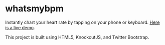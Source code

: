whatsmybpm
==========

Instantly chart your heart rate by tapping on your phone or keyboard. [Here is a live demo](http://whatsmybpm.appspot.com).

This project is built using HTML5, KnockoutJS, and Twitter Bootstrap.
